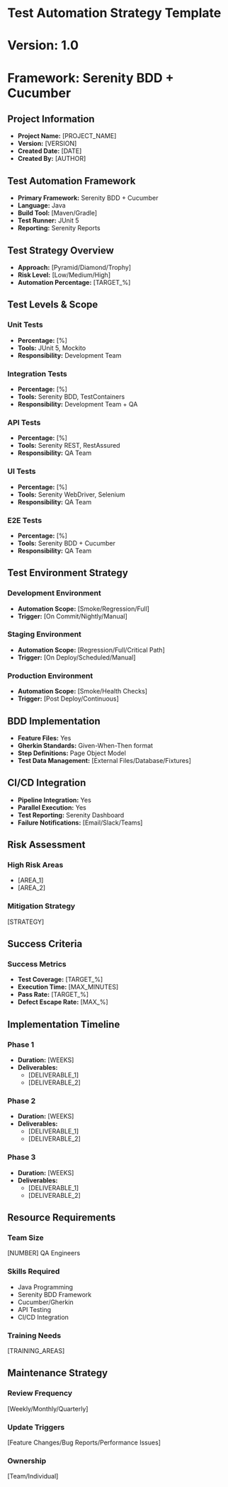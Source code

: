 # Test Automation Strategy Template
# Version: 1.0
# Framework: Serenity BDD + Cucumber

## Project Information
- **Project Name:** [PROJECT_NAME]
- **Version:** [VERSION]
- **Created Date:** [DATE]
- **Created By:** [AUTHOR]

## Test Automation Framework
- **Primary Framework:** Serenity BDD + Cucumber
- **Language:** Java
- **Build Tool:** [Maven/Gradle]
- **Test Runner:** JUnit 5
- **Reporting:** Serenity Reports

## Test Strategy Overview
- **Approach:** [Pyramid/Diamond/Trophy]
- **Risk Level:** [Low/Medium/High]
- **Automation Percentage:** [TARGET_%]

## Test Levels & Scope

### Unit Tests
- **Percentage:** [%]
- **Tools:** JUnit 5, Mockito
- **Responsibility:** Development Team

### Integration Tests
- **Percentage:** [%]
- **Tools:** Serenity BDD, TestContainers
- **Responsibility:** Development Team + QA

### API Tests
- **Percentage:** [%]
- **Tools:** Serenity REST, RestAssured
- **Responsibility:** QA Team

### UI Tests
- **Percentage:** [%]
- **Tools:** Serenity WebDriver, Selenium
- **Responsibility:** QA Team

### E2E Tests
- **Percentage:** [%]
- **Tools:** Serenity BDD + Cucumber
- **Responsibility:** QA Team

## Test Environment Strategy

### Development Environment
- **Automation Scope:** [Smoke/Regression/Full]
- **Trigger:** [On Commit/Nightly/Manual]

### Staging Environment
- **Automation Scope:** [Regression/Full/Critical Path]
- **Trigger:** [On Deploy/Scheduled/Manual]

### Production Environment
- **Automation Scope:** [Smoke/Health Checks]
- **Trigger:** [Post Deploy/Continuous]

## BDD Implementation
- **Feature Files:** Yes
- **Gherkin Standards:** Given-When-Then format
- **Step Definitions:** Page Object Model
- **Test Data Management:** [External Files/Database/Fixtures]

## CI/CD Integration
- **Pipeline Integration:** Yes
- **Parallel Execution:** Yes
- **Test Reporting:** Serenity Dashboard
- **Failure Notifications:** [Email/Slack/Teams]

## Risk Assessment

### High Risk Areas
- [AREA_1]
- [AREA_2]

### Mitigation Strategy
[STRATEGY]

## Success Criteria

### Success Metrics
- **Test Coverage:** [TARGET_%]
- **Execution Time:** [MAX_MINUTES]
- **Pass Rate:** [TARGET_%]
- **Defect Escape Rate:** [MAX_%]

## Implementation Timeline

### Phase 1
- **Duration:** [WEEKS]
- **Deliverables:**
  - [DELIVERABLE_1]
  - [DELIVERABLE_2]

### Phase 2
- **Duration:** [WEEKS]
- **Deliverables:**
  - [DELIVERABLE_1]
  - [DELIVERABLE_2]

### Phase 3
- **Duration:** [WEEKS]
- **Deliverables:**
  - [DELIVERABLE_1]
  - [DELIVERABLE_2]

## Resource Requirements

### Team Size
[NUMBER] QA Engineers

### Skills Required
- Java Programming
- Serenity BDD Framework
- Cucumber/Gherkin
- API Testing
- CI/CD Integration

### Training Needs
[TRAINING_AREAS]

## Maintenance Strategy

### Review Frequency
[Weekly/Monthly/Quarterly]

### Update Triggers
[Feature Changes/Bug Reports/Performance Issues]

### Ownership
[Team/Individual]
